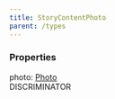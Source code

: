 ```yaml
---
title: StoryContentPhoto
parent: /types
---
```


### Properties

<div class="flex flex-col gap-3"><div><div class="flex gap-2"><div class="font-mono p" id="p_photo" data-anchor><span class="font-bold">photo</span><span class="opacity-50">:</span> <a href="/types/photo"  >Photo</a></div><div class="flex items-center"><div class="bg-dbt px-1.5 rounded-md select-none text-fgt text-[10px]">DISCRIMINATOR</div></div></div></div></div>

